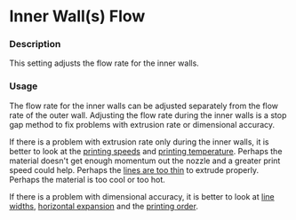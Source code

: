 Inner Wall(s) Flow
====
### **Description**
This setting adjusts the flow rate for the inner walls.

### **Usage**
The flow rate for the inner walls can be adjusted separately from the flow rate of the outer wall. Adjusting the flow rate during the inner walls is a stop gap method to fix problems with extrusion rate or dimensional accuracy.

If there is a problem with extrusion rate only during the inner walls, it is better to look at the [printing speeds](../speed/speed_wall_x.md) and [printing temperature](material_print_temperature.md). Perhaps the material doesn't get enough momentum out the nozzle and a greater print speed could help. Perhaps the [lines are too thin](../resolution/wall_line_width_x.md) to extrude properly. Perhaps the material is too cool or too hot.

If there is a problem with dimensional accuracy, it is better to look at [line widths](../resolution/wall_line_width_x.md), [horizontal expansion](../shell/xy_offset.md) and the [printing order](../shell/outer_inset_first.md).




